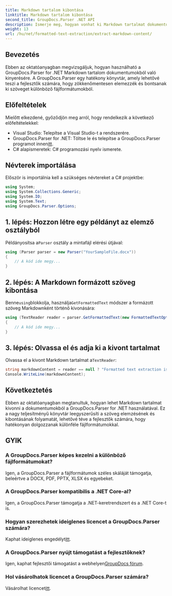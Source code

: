 ```yaml
---
title: Markdown tartalom kibontása
linktitle: Markdown tartalom kibontása
second_title: GroupDocs.Parser .NET API
description: Ismerje meg, hogyan vonhat ki Markdown tartalmat dokumentumokból a GroupDocs.Parser for .NET segítségével. Ez az oktatóanyag lépésről lépésre tartalmaz utasításokat a zökkenőmentes szövegkivonáshoz.
weight: 13
url: /hu/net/formatted-text-extraction/extract-markdown-content/
---
```

## Bevezetés
Ebben az oktatóanyagban megvizsgáljuk, hogyan használható a GroupDocs.Parser for .NET Markdown tartalom dokumentumokból való kinyerésére. A GroupDocs.Parser egy hatékony könyvtár, amely lehetővé teszi a fejlesztők számára, hogy zökkenőmentesen elemezzék és bontsanak ki szöveget különböző fájlformátumokból.
## Előfeltételek
Mielőtt elkezdené, győződjön meg arról, hogy rendelkezik a következő előfeltételekkel:
- Visual Studio: Telepítse a Visual Studio-t a rendszerére.
-  GroupDocs.Parser for .NET: Töltse le és telepítse a GroupDocs.Parser programot innen[itt](https://releases.groupdocs.com/parser/net/).
- C# alapismeretek: C# programozási nyelv ismerete.

## Névterek importálása
Először is importálnia kell a szükséges névtereket a C# projektbe:
```csharp
using System;
using System.Collections.Generic;
using System.IO;
using System.Text;
using GroupDocs.Parser.Options;
```
## 1. lépés: Hozzon létre egy példányt az elemző osztályból
 Példányosítsa a`Parser` osztály a mintafájl elérési útjával:
```csharp
using (Parser parser = new Parser("YourSampleFile.docx"))
{
    // A kód ide megy...
}
```
## 2. lépés: A Markdown formázott szöveg kibontása
 Benne`using`blokkolja, használja`GetFormattedText` módszer a formázott szöveg Markdownként történő kivonására:
```csharp
using (TextReader reader = parser.GetFormattedText(new FormattedTextOptions(FormattedTextMode.Markdown)))
{
    // A kód ide megy...
}
```
## 3. lépés: Olvassa el és adja ki a kivont tartalmat
 Olvassa el a kivont Markdown tartalmat a`TextReader`:
```csharp
string markdownContent = reader == null ? "Formatted text extraction isn't supported" : reader.ReadToEnd();
Console.WriteLine(markdownContent);
```

## Következtetés
Ebben az oktatóanyagban megtanultuk, hogyan lehet Markdown tartalmat kivonni a dokumentumokból a GroupDocs.Parser for .NET használatával. Ez a nagy teljesítményű könyvtár leegyszerűsíti a szöveg elemzésének és kibontásának folyamatát, lehetővé téve a fejlesztők számára, hogy hatékonyan dolgozzanak különféle fájlformátumokkal.
## GYIK
### A GroupDocs.Parser képes kezelni a különböző fájlformátumokat?
Igen, a GroupDocs.Parser a fájlformátumok széles skáláját támogatja, beleértve a DOCX, PDF, PPTX, XLSX és egyebeket.
### A GroupDocs.Parser kompatibilis a .NET Core-al?
Igen, a GroupDocs.Parser támogatja a .NET-keretrendszert és a .NET Core-t is.
### Hogyan szerezhetek ideiglenes licencet a GroupDocs.Parser számára?
 Kaphat ideiglenes engedélyt[itt](https://purchase.groupdocs.com/temporary-license/).
### A GroupDocs.Parser nyújt támogatást a fejlesztőknek?
 Igen, kaphat fejlesztői támogatást a webhelyen[GroupDocs fórum](https://forum.groupdocs.com/c/parser/17).
### Hol vásárolhatok licencet a GroupDocs.Parser számára?
 Vásárolhat licencet[itt](https://purchase.groupdocs.com/buy).